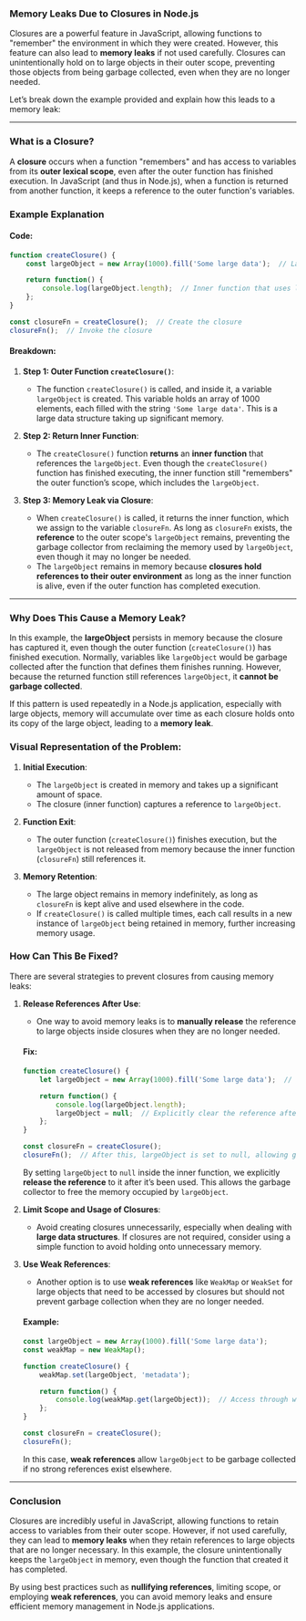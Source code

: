 ### Memory Leaks Due to Closures in Node.js

Closures are a powerful feature in JavaScript, allowing functions to "remember" the environment in which they were created. However, this feature can also lead to **memory leaks** if not used carefully. Closures can unintentionally hold on to large objects in their outer scope, preventing those objects from being garbage collected, even when they are no longer needed.

Let’s break down the example provided and explain how this leads to a memory leak:

---

### What is a Closure?

A **closure** occurs when a function "remembers" and has access to variables from its **outer lexical scope**, even after the outer function has finished execution. In JavaScript (and thus in Node.js), when a function is returned from another function, it keeps a reference to the outer function's variables.

### Example Explanation

#### Code:

```typescript
function createClosure() {
    const largeObject = new Array(1000).fill('Some large data');  // Large object in outer scope

    return function() {
        console.log(largeObject.length);  // Inner function that uses largeObject
    };
}

const closureFn = createClosure();  // Create the closure
closureFn();  // Invoke the closure
```

#### Breakdown:

1. **Step 1: Outer Function `createClosure()`**:
   - The function `createClosure()` is called, and inside it, a variable `largeObject` is created. This variable holds an array of 1000 elements, each filled with the string `'Some large data'`. This is a large data structure taking up significant memory.
   
2. **Step 2: Return Inner Function**:
   - The `createClosure()` function **returns** an **inner function** that references the `largeObject`. Even though the `createClosure()` function has finished executing, the inner function still "remembers" the outer function’s scope, which includes the `largeObject`.

3. **Step 3: Memory Leak via Closure**:
   - When `createClosure()` is called, it returns the inner function, which we assign to the variable `closureFn`. As long as `closureFn` exists, the **reference** to the outer scope's `largeObject` remains, preventing the garbage collector from reclaiming the memory used by `largeObject`, even though it may no longer be needed.
   - The `largeObject` remains in memory because **closures hold references to their outer environment** as long as the inner function is alive, even if the outer function has completed execution.

---

### Why Does This Cause a Memory Leak?

In this example, the **largeObject** persists in memory because the closure has captured it, even though the outer function (`createClosure()`) has finished execution. Normally, variables like `largeObject` would be garbage collected after the function that defines them finishes running. However, because the returned function still references `largeObject`, it **cannot be garbage collected**.

If this pattern is used repeatedly in a Node.js application, especially with large objects, memory will accumulate over time as each closure holds onto its copy of the large object, leading to a **memory leak**.

### Visual Representation of the Problem:

1. **Initial Execution**:
   - The `largeObject` is created in memory and takes up a significant amount of space.
   - The closure (inner function) captures a reference to `largeObject`.

2. **Function Exit**:
   - The outer function (`createClosure()`) finishes execution, but the `largeObject` is not released from memory because the inner function (`closureFn`) still references it.

3. **Memory Retention**:
   - The large object remains in memory indefinitely, as long as `closureFn` is kept alive and used elsewhere in the code.
   - If `createClosure()` is called multiple times, each call results in a new instance of `largeObject` being retained in memory, further increasing memory usage.

### How Can This Be Fixed?

There are several strategies to prevent closures from causing memory leaks:

1. **Release References After Use**:
   - One way to avoid memory leaks is to **manually release** the reference to large objects inside closures when they are no longer needed.

   #### Fix:

   ```typescript
   function createClosure() {
       let largeObject = new Array(1000).fill('Some large data');  // Large object in outer scope

       return function() {
           console.log(largeObject.length);
           largeObject = null;  // Explicitly clear the reference after use
       };
   }

   const closureFn = createClosure();
   closureFn();  // After this, largeObject is set to null, allowing garbage collection
   ```

   By setting `largeObject` to `null` inside the inner function, we explicitly **release the reference** to it after it’s been used. This allows the garbage collector to free the memory occupied by `largeObject`.

2. **Limit Scope and Usage of Closures**:
   - Avoid creating closures unnecessarily, especially when dealing with **large data structures**. If closures are not required, consider using a simple function to avoid holding onto unnecessary memory.

3. **Use Weak References**:
   - Another option is to use **weak references** like `WeakMap` or `WeakSet` for large objects that need to be accessed by closures but should not prevent garbage collection when they are no longer needed.

   #### Example:

   ```typescript
   const largeObject = new Array(1000).fill('Some large data');
   const weakMap = new WeakMap();

   function createClosure() {
       weakMap.set(largeObject, 'metadata');

       return function() {
           console.log(weakMap.get(largeObject));  // Access through weak reference
       };
   }

   const closureFn = createClosure();
   closureFn();
   ```

   In this case, **weak references** allow `largeObject` to be garbage collected if no strong references exist elsewhere.

---

### Conclusion

Closures are incredibly useful in JavaScript, allowing functions to retain access to variables from their outer scope. However, if not used carefully, they can lead to **memory leaks** when they retain references to large objects that are no longer necessary. In this example, the closure unintentionally keeps the `largeObject` in memory, even though the function that created it has completed.

By using best practices such as **nullifying references**, limiting scope, or employing **weak references**, you can avoid memory leaks and ensure efficient memory management in Node.js applications.

